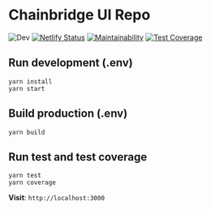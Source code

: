 # Chainbridge UI Repo

![Dev](https://github.com/imploy/files-ui/workflows/Dev/badge.svg?branch=dev)
[![Netlify Status](https://api.netlify.com/api/v1/badges/cb6afc46-ec5d-4cac-91c2-dbd0d866b89a/deploy-status)](https://app.netlify.com/sites/angry-lewin-719dd6/deploys)
[![Maintainability](https://api.codeclimate.com/v1/badges/6a9b1984bc9622792d3e/maintainability)](https://codeclimate.com/repos/5f0224802dfa0b018f0021b0/maintainability)
[![Test Coverage](https://api.codeclimate.com/v1/badges/6a9b1984bc9622792d3e/test_coverage)](https://codeclimate.com/repos/5f0224802dfa0b018f0021b0/test_coverage)

## Run development (.env)

```
yarn install
yarn start
```

## Build production (.env)

```
yarn build
```

## Run test and test coverage

```
yarn test
yarn coverage
```

**Visit**: `http://localhost:3000`
